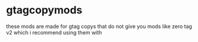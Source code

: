 # gtagcopymods
these mods are made for gtag copys that do not give you mods like zero tag v2 which i recommend using them with

